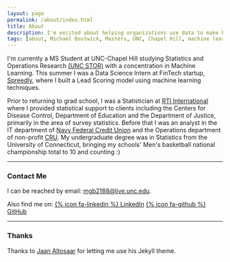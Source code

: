 ```yaml
---
layout: page
permalink: /about/index.html
title: About
description: I'm excited about helping organizations use data to make better decisions.
tags: [about, Michael Bostwick, Masters, UNC, Chapel Hill, machine learning, statistics, operations research, STOR]
---
```

I'm currently a MS Student at UNC-Chapel Hill studying Statistics and Operations Research [(UNC STOR)](http://stat-or.unc.edu) with
a concentration in Machine Learning. This summer I was a Data Science Intern at FinTech startup, [Spreedly](http://spreedly.com), where
I built a Lead Scoring model using machine learning techniques. 

Prior to returning to grad school, I was a Statistician at [RTI International](http://rti.org) where I provided statistical support to clients including
the Centers for Disease Control, Department of Education and the Department of Justice, primarily in the area of survey statistics. Before
that I was an analyst in the IT department of [Navy Federal Credit Union](http://navyfederal.org) and the Operations department of
non-profit [CRU](http://www.cru.org). My undergraduate degree was in Statistics from the University of Connecticut, bringing my schools'
Men's basketball national championship total to 10 and counting :)

---

### Contact Me
I can be reached by email: [mgb2188@live.unc.edu](mailto:mgb2188@live.unc.edu).

Also find me on: [{% icon fa-linkedin %} LinkedIn](https://www.linkedin.com/in/michaelbostwick1/) [{% icon fa-github %} GitHub](https://github.com/mgbostwick)

---

### Thanks

Thanks to [Jaan Altosaar](https://github.com/altosaar/jaan.io) for letting me use his Jekyll theme.
